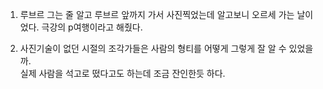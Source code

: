 1. 루브르 그는 줄 알고 루브르 앞까지 가서 사진찍었는데 알고보니 오르세 가는 날이었다. 극강의 p여행이라고 해줬다.

2. 사진기술이 없던 시절의 조각가들은 사람의 형티를 어떻게 그렇게 잘 알 수 있었을까.     
  실제 사람을 석고로 떴다고도 하는데 조금 잔인한듯 하다.

